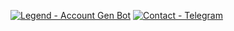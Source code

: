 [![Legend - Account Gen Bot](https://img.shields.io/static/v1?label=Legend&message=Account-Gen&color=red&logo=github)](https://github.com/Namokatsingh09/Account_gen)
[![Contact - Telegram](https://img.shields.io/static/v1?label=Legend's&message=Contact&color=green&logo=github)](https://t.me/legendtheterrorin)
